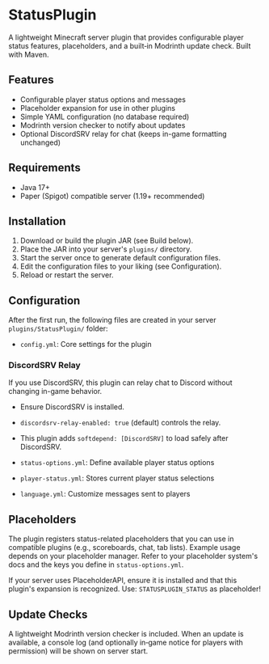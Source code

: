 # StatusPlugin

A lightweight Minecraft server plugin that provides configurable player status features, placeholders, and a built‑in Modrinth update check. Built with Maven.


## Features
- Configurable player status options and messages
- Placeholder expansion for use in other plugins
- Simple YAML configuration (no database required)
- Modrinth version checker to notify about updates
- Optional DiscordSRV relay for chat (keeps in-game formatting unchanged)

## Requirements
- Java 17+
- Paper (Spigot) compatible server (1.19+ recommended)


## Installation
1. Download or build the plugin JAR (see Build below).
2. Place the JAR into your server's `plugins/` directory.
3. Start the server once to generate default configuration files.
4. Edit the configuration files to your liking (see Configuration).
5. Reload or restart the server.



## Configuration
After the first run, the following files are created in your server `plugins/StatusPlugin/` folder:
- `config.yml`: Core settings for the plugin
### DiscordSRV Relay

If you use DiscordSRV, this plugin can relay chat to Discord without changing in-game behavior.

- Ensure DiscordSRV is installed.
- `discordsrv-relay-enabled: true` (default) controls the relay.
- This plugin adds `softdepend: [DiscordSRV]` to load safely after DiscordSRV.

- `status-options.yml`: Define available player status options
- `player-status.yml`: Stores current player status selections
- `language.yml`: Customize messages sent to players


## Placeholders
The plugin registers status-related placeholders that you can use in compatible plugins (e.g., scoreboards, chat, tab lists). Example usage depends on your placeholder manager. 
Refer to your placeholder system's docs and the keys you define in `status-options.yml`.

If your server uses PlaceholderAPI, ensure it is installed and that this plugin's expansion is recognized. 
Use: `STATUSPLUGIN_STATUS` as placeholder!


## Update Checks
A lightweight Modrinth version checker is included. When an update is available, a console log (and optionally in‑game notice for players with permission) will be shown on server start.
